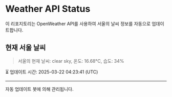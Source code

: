 
# Weather API Status

이 리포지토리는 OpenWeather API를 사용하여 서울의 날씨 정보를 자동으로 업데이트합니다.

## 현재 서울 날씨
> 서울의 현재 날씨: clear sky, 온도: 16.68°C, 습도: 34%

⏳ 업데이트 시간: 2025-03-22 04:23:41 (UTC)

---
자동 업데이트 봇에 의해 관리됩니다.
